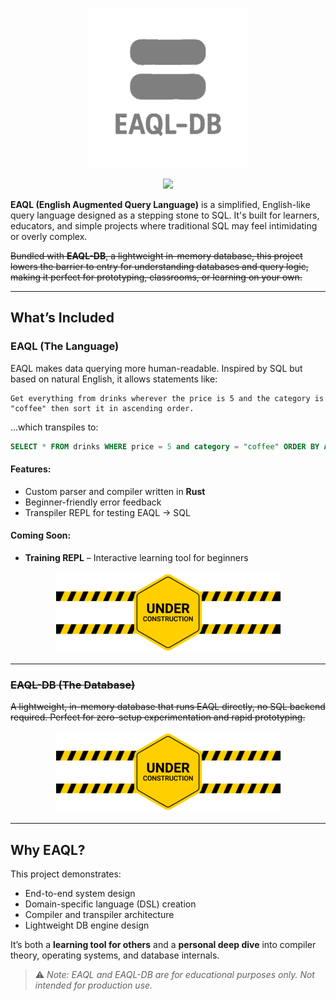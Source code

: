 <p align="center"><img src="docs/images/logos/logo-256-no-bg-grey.png"/></p>

<p align="center"><img href="https://github.com/matthambrecht/eaql-db/actions/workflows/tests.yaml" src="https://github.com/matthambrecht/eaql-db/actions/workflows/tests.yaml/badge.svg"/></p>

**EAQL (English Augmented Query Language)** is a simplified, English-like query language designed as a stepping stone to SQL. It's built for learners, educators, and simple projects where traditional SQL may feel intimidating or overly complex.

~~Bundled with **EAQL-DB**, a lightweight in-memory database, this project lowers the barrier to entry for understanding databases and query logic, making it perfect for prototyping, classrooms, or learning on your own.~~

---

## What’s Included
### EAQL (The Language)

EAQL makes data querying more human-readable. Inspired by SQL but based on natural English, it allows statements like:

```
Get everything from drinks wherever the price is 5 and the category is "coffee" then sort it in ascending order.
```

...which transpiles to:

```sql
SELECT * FROM drinks WHERE price = 5 and category = "coffee" ORDER BY ASC;
```

#### Features:

* Custom parser and compiler written in **Rust**
* Beginner-friendly error feedback
* Transpiler REPL for testing EAQL → SQL

#### Coming Soon:

* **Training REPL** – Interactive learning tool for beginners

<p align="center"><img src="docs/images/utils/under_construction.png"/></p>

---

### ~~EAQL-DB (The Database)~~

~~A lightweight, in-memory database that runs EAQL directly, no SQL backend required. Perfect for zero-setup experimentation and rapid prototyping.~~

<p align="center"><img src="docs/images/utils/under_construction.png"/></p>

---

## Why EAQL?

This project demonstrates:

* End-to-end system design
* Domain-specific language (DSL) creation
* Compiler and transpiler architecture
* Lightweight DB engine design

It’s both a **learning tool for others** and a **personal deep dive** into compiler theory, operating systems, and database internals.

> ⚠️ *Note: EAQL and EAQL-DB are for educational purposes only. Not intended for production use.*